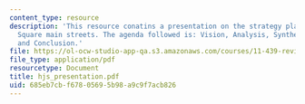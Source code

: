 ```yaml
---
content_type: resource
description: 'This resource conatins a presentation on the strategy plan for Hyde/Jackson
  Square main streets. The agenda followed is: Vision, Analysis, Synthesis, Recommendations,
  and Conclusion.'
file: https://ol-ocw-studio-app-qa.s3.amazonaws.com/courses/11-439-revitalizing-urban-main-streets-hyde-jackson-square-roslindale-square-boston-spring-2005/685eb7cbf67805695b98a9c9f7acb826_hjs_presentation.pdf
file_type: application/pdf
resourcetype: Document
title: hjs_presentation.pdf
uid: 685eb7cb-f678-0569-5b98-a9c9f7acb826
---
```

